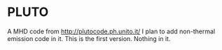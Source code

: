 # PLUTO
A MHD code from http://plutocode.ph.unito.it/
I plan to add non-thermal emission code in it. This is the first version. Nothing in it.

